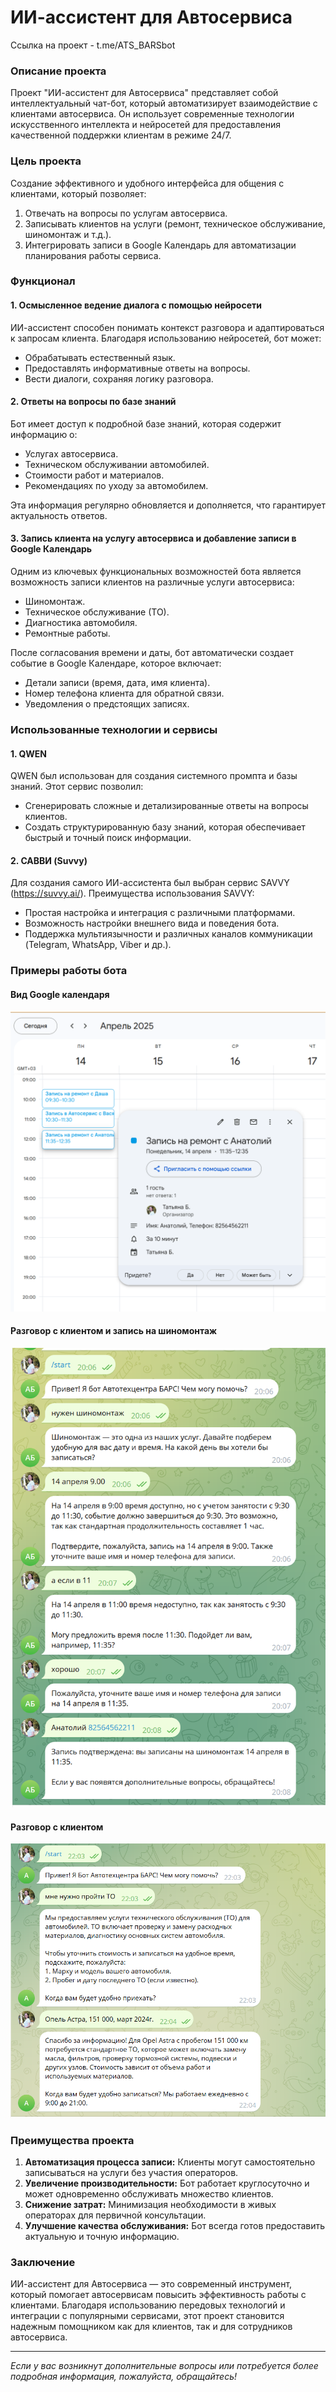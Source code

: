 # ИИ-ассистент для Автосервиса
Ссылка на проект - t.me/ATS_BARSbot

### Описание проекта

Проект "ИИ-ассистент для Автосервиса" представляет собой интеллектуальный чат-бот, который автоматизирует взаимодействие с клиентами автосервиса. Он использует современные технологии искусственного интеллекта и нейросетей для предоставления качественной поддержки клиентам в режиме 24/7.

### Цель проекта
Создание эффективного и удобного интерфейса для общения с клиентами, который позволяет:
1. Отвечать на вопросы по услугам автосервиса.
2. Записывать клиентов на услуги (ремонт, техническое обслуживание, шиномонтаж и т.д.).
3. Интегрировать записи в Google Календарь для автоматизации планирования работы сервиса.

### Функционал

#### 1. Осмысленное ведение диалога с помощью нейросети
ИИ-ассистент способен понимать контекст разговора и адаптироваться к запросам клиента. Благодаря использованию нейросетей, бот может:
- Обрабатывать естественный язык.
- Предоставлять информативные ответы на вопросы.
- Вести диалоги, сохраняя логику разговора.

#### 2. Ответы на вопросы по базе знаний
Бот имеет доступ к подробной базе знаний, которая содержит информацию о:
- Услугах автосервиса.
- Техническом обслуживании автомобилей.
- Стоимости работ и материалов.
- Рекомендациях по уходу за автомобилем.

Эта информация регулярно обновляется и дополняется, что гарантирует актуальность ответов.

#### 3. Запись клиента на услугу автосервиса и добавление записи в Google Календарь
Одним из ключевых функциональных возможностей бота является возможность записи клиентов на различные услуги автосервиса:
- Шиномонтаж.
- Техническое обслуживание (ТО).
- Диагностика автомобиля.
- Ремонтные работы.

После согласования времени и даты, бот автоматически создает событие в Google Календаре, которое включает:
- Детали записи (время, дата, имя клиента).
- Номер телефона клиента для обратной связи.
- Уведомления о предстоящих записях.

### Использованные технологии и сервисы

#### 1. QWEN
QWEN был использован для создания системного промпта и базы знаний. Этот сервис позволил:
- Сгенерировать сложные и детализированные ответы на вопросы клиентов.
- Создать структурированную базу знаний, которая обеспечивает быстрый и точный поиск информации.

#### 2. САВВИ (Suvvy)
Для создания самого ИИ-ассистента был выбран сервис SAVVY (https://suvvy.ai/). Преимущества использования SAVVY:
- Простая настройка и интеграция с различными платформами.
- Возможность настройки внешнего вида и поведения бота.
- Поддержка мультиязычности и различных каналов коммуникации (Telegram, WhatsApp, Viber и др.).

### Примеры работы бота

#### **Вид Google календаря**
![Google календарь](https://github.com/TatyanaBtt/ai_assistant/blob/main/Google%20%D0%BA%D0%B0%D0%BB%D0%B5%D0%BD%D0%B4%D0%B0%D1%80%D1%8C.png?raw=true)

#### **Разговор с клиентом и запись на шиномонтаж**
![Запись клиента в Google клендарь](https://github.com/TatyanaBtt/ai_assistant/blob/main/%D0%97%D0%B0%D0%BF%D0%B8%D1%81%D1%8C%20%D0%B2%20Google%20%D0%BA%D0%B0%D0%BB%D0%B5%D0%BD%D0%B4%D0%B0%D1%80%D1%8C.png?raw=true)

#### **Разговор с клиентом**
![Пример диалога о ТО](https://github.com/TatyanaBtt/ai_assistant/blob/main/%D0%A0%D0%B0%D0%B7%D0%B2%D0%B5%D1%80%D0%BD%D1%83%D1%82%D1%8B%D0%B9%20%D0%B4%D0%B8%D0%B0%D0%BB%D0%BE%D0%B3.png?raw=true)

### Преимущества проекта
1. **Автоматизация процесса записи:** Клиенты могут самостоятельно записываться на услуги без участия операторов.
2. **Увеличение производительности:** Бот работает круглосуточно и может одновременно обслуживать множество клиентов.
3. **Снижение затрат:** Минимизация необходимости в живых операторах для первичной консультации.
4. **Улучшение качества обслуживания:** Бот всегда готов предоставить актуальную и точную информацию.

### Заключение
ИИ-ассистент для Автосервиса — это современный инструмент, который помогает автосервисам повысить эффективность работы с клиентами. Благодаря использованию передовых технологий и интеграции с популярными сервисами, этот проект становится надежным помощником как для клиентов, так и для сотрудников автосервиса.

---

*Если у вас возникнут дополнительные вопросы или потребуется более подробная информация, пожалуйста, обращайтесь!*
